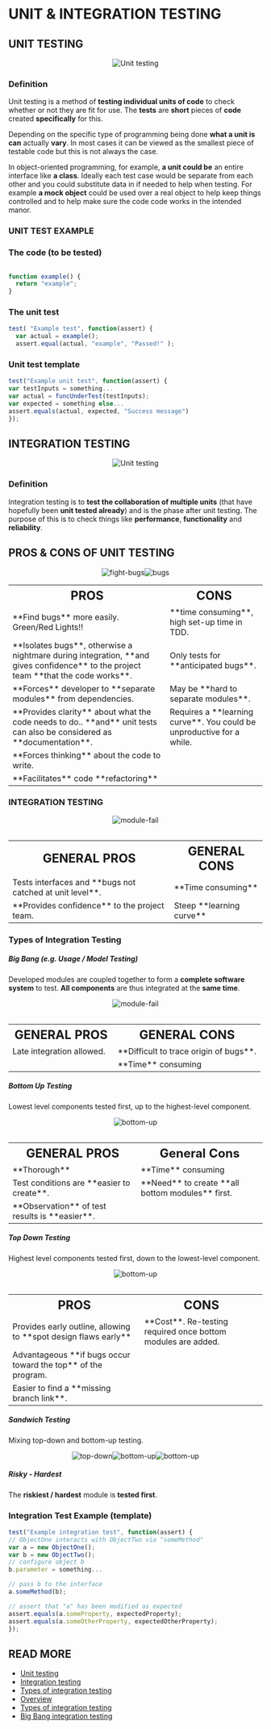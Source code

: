 # UNIT & INTEGRATION TESTING
## UNIT TESTING
<p align="center"><img src="assets/unit-test.jpg" alt="Unit testing" /></p>

### Definition
Unit testing is a method of **testing individual units of code** to check whether or not they are fit for use. The **tests** are **short** pieces of **code** created **specifically** for this.

Depending on the specific type of programming being done **what a unit is can** actually **vary**. In most cases it can be viewed as the smallest piece of testable code but this is not always the case.

In object-oriented programming, for example, **a unit could be** an entire interface like **a class**. Ideally each test case would be separate from each other and you could substitute data in if needed to help when testing. For example **a mock object** could be used over a real object to help keep things controlled and to help make sure the code code works in the intended manor.

### UNIT TEST EXAMPLE
### The code (to be tested)
````javascript

function example() {
  return "example";
}
````
### The unit test

````javascript
test( "Example test", function(assert) {
  var actual = example();
  assert.equal(actual, "example", "Passed!" );
  ````

### Unit test template
````javascript
test("Example unit test", function(assert) {
var testInputs = something...
var actual = funcUnderTest(testInputs);
var expected = something else...
assert.equals(actual, expected, "Success message")
});
````


## INTEGRATION TESTING

<p align="center"><img src="assets/integration-test.jpg" alt="Unit testing"/></p>

### Definition
Integration testing is to **test the collaboration of multiple units** (that have hopefully been **unit tested already**) and is the phase after unit testing. The purpose of this is to check things like **performance**, **functionality** and **reliability**.

## PROS & CONS OF UNIT TESTING

<p align="center"><img src="assets/fight-bugs.jpg" alt="fight-bugs"/ style="size=20%"><img src="assets/bugs.jpg" alt="bugs" style="size=20%"/></p>

<table align="center">
    <th style="font-size:24">PROS</th>
    <th style="font-size:24">CONS</th>
    <tr>
        <td>**Find bugs** more easily. <span style="color='green';font-weight='bold'">Green</span>/<span style="color='green';font-weight='bold'">Red Lights!!</span></td>
        <td> **time consuming**, high set-up time in TDD.</td>
    </tr>
    <tr>
        <td>**Isolates bugs**, otherwise a nightmare during integration, **and gives confidence** to the project team **that the code works**.</td>
        <td>Only tests for **anticipated bugs**.</td>
    </tr>
    <tr>
        <td>**Forces** developer to **separate modules** from dependencies.</td>
        <td>May be **hard to separate modules**.</td>
    </tr>
    <tr>
        <td>**Provides clarity** about what the code needs to do.. **and** unit tests can also be considered as **documentation**.</td>
        <td>Requires a **learning curve**. You could be unproductive for a while.</td>
    </tr>
    <tr>
        <td>**Forces thinking** about the code to write.</td>
        <td style="border-bottom=none"></td>
    </tr>
    <tr>
        <td>**Facilitates** code **refactoring**</td>
        <td style="border-top=none"></td>
    </tr>
<table>


### INTEGRATION TESTING

<p align="center"><img src="assets/module-fail.jpg" alt="module-fail"></p>

<table align="center">
    <th style="font-size:24;color='green';">GENERAL PROS</th>
    <th style="font-size:24";color='red';>GENERAL CONS</th>
    <tr>
        <td>Tests interfaces and **bugs not catched at unit level**.</td>
        <td>**Time consuming**</td>
    </tr>
    <tr>
        <td>**Provides confidence** to the project team.</td>
        <td>Steep **learning curve**</td>
    </tr>
<table>

### Types of Integration Testing

##### Big Bang (e.g. Usage / Model Testing)
Developed modules are coupled together to form a **complete software system** to test.
**All components** are thus integrated at the **same time**.
<p align="center"><img src="assets/big-bang.jpg" alt="module-fail"></p>

<table align="center">
    <th style="font-size:24;color='green';">GENERAL PROS</th>
    <th style="font-size:24";color='red';>GENERAL CONS</th>
    <tr>
        <td> Late integration allowed.</td>
        <td> **Difficult to trace origin of bugs**.</td>
    </tr>
    <tr>
        <td></td>
        <td>**Time** consuming</td>
    </tr>
<table>

##### Bottom Up Testing
Lowest level components tested first, up to the highest-level component.
<p align ="center"><img src="assets/pyramid.jpg" alt="bottom-up"/></p>

<table align="center">
    <th style="font-size:24;color='green';">GENERAL PROS</th>
    <th style="font-size:24";color='red';>General Cons</th>
    <tr>
        <td>**Thorough**</td>
        <td>**Time** consuming</td>
    </tr>
    <tr>
        <td>Test conditions are **easier to create**.</td>
        <td>**Need** to create **all bottom modules** first.</td>
    </tr>
    <tr>
        <td>**Observation** of test results is **easier**.</td>
        <td></td>
    </tr>
<table>

##### Top Down Testing
Highest level components tested first, down to the lowest-level component.
<p align ="center"><img src="assets/pyramid2.jpg" alt="bottom-up"/></p>

<table align="center">
    <th style="font-size:24;color='green';">PROS</th>
    <th style="font-size:24";color='red';> CONS</th>
    <tr>
        <td>Provides early outline, allowing to **spot design flaws early**</td>
        <td>**Cost**. Re-testing required once bottom modules are added.</td>
    </tr>
    <tr>
        <td>Advantageous **if bugs occur toward the top** of the program.</td>
        <td></td>
    </tr>
    <tr>
        <td>Easier to find a **missing branch link**.</td>
        <td></td>
    </tr>
<table>

##### Sandwich Testing
Mixing top-down and bottom-up testing.
<p align ="center"><img src="assets/pyramid2.jpg" alt="top-down"/><img src="assets/sandwich.jpg" alt="bottom-up"/><img src="assets/pyramid.jpg" alt="bottom-up"/></p>

##### Risky - Hardest
The **riskiest / hardest** module is **tested first**.

### Integration Test Example (template)
````javascript
test("Example integration test", function(assert) {
// ObjectOne interacts with ObjectTwo via "someMethod"
var a = new ObjectOne();
var b = new ObjectTwo();
// configure object b
b.parameter = something...

// pass b to the interface
a.someMethod(b);

// assert that "a" has been modified as expected
assert.equals(a.someProperty, expectedProperty);
assert.equals(a.someOtherProperty, expectedOtherProperty);
});
````

## READ MORE
* [Unit testing](https://en.wikipedia.org/wiki/Unit_testing)
* [Integration testing](https://en.wikipedia.org/wiki/Integration_testing)
* [Types of integration testing](http://www.softwaretestingstuff.com/2007/10/top-down-testing-vs-bottom-up-testing.html)
* <a href="https://msdn.microsoft.com/en-us/library/aa292128(v=vs.71).aspx">Overview</a>
* [Types of integration testing](http://www.cs.nuim.ie/~fying/PDF/slidescs265.pdf)
* [Big Bang integration testing](http://istqbexamcertification.com/what-is-big-bang-integration-testing/)
